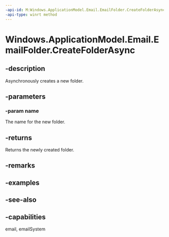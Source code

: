 ```yaml
---
-api-id: M:Windows.ApplicationModel.Email.EmailFolder.CreateFolderAsync(System.String)
-api-type: winrt method
---
```


<!-- Method syntax
public Windows.Foundation.IAsyncOperation<Windows.ApplicationModel.Email.EmailFolder> CreateFolderAsync(System.String name)
-->

# Windows.ApplicationModel.Email.EmailFolder.CreateFolderAsync

## -description
Asynchronously creates a new folder.

## -parameters
### -param name
The name for the new folder.

## -returns
Returns the newly created folder.

## -remarks

## -examples

## -see-also

## -capabilities
email, emailSystem
